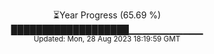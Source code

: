 <p align="center">
⏳Year Progress (65.69 %) <br>
███████████████████▁▁▁▁▁▁▁▁▁▁▁ <br>
<sub>Updated: Mon, 28 Aug 2023 18:19:59 GMT</sub>
</p>


